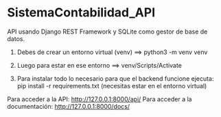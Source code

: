 # SistemaContabilidad_API

API usando Django REST Framework y SQLite como gestor de base de datos.

1. Debes de crear un entorno virtual (venv) ==> python3 -m venv venv

2. Luego para estar en ese entorno ==> venv/Scripts/Activate

3. Para instalar todo lo necesario para que el backend funcione ejecuta: pip install -r requirements.txt (necesitas estar en el entorno virtual)

Para acceder a la API: http://127.0.0.1:8000/api/
Para acceder a la documentación: http://127.0.0.1:8000/docs/
